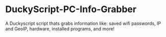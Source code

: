 # DuckyScript-PC-Info-Grabber
A Duckyscript script thats grabs information like: saved wifi passwords, IP and GeoIP, hardware, installed programs, and more!
